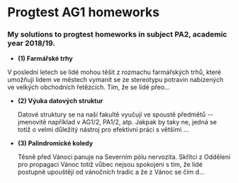 # Progtest AG1 homeworks

### My solutions to progtest homeworks in subject PA2, academic year 2018/19.

 - **(1) Farmářské trhy**

  V poslední letech se lidé mohou těšit z rozmachu farmářských trhů, které umožňují lidem ve městech vymanit se ze stereotypu potravin nabízených ve velkých obchodních řetězcích. Tím, že se lidé přeo...

 - **(2) Výuka datových struktur**

	Datové struktury se na naší fakultě vyučují ve spoustě předmětů -- jmenovitě například v AG1/2, PA1/2, atp. Jakpak by taky ne, jedná se totiž o velmi důležitý nástroj pro efektivní práci s většími ...

 - **(3) Palindromické koledy**

	Těsně před Vánoci panuje na Severním pólu nervozita. Skřítci z Oddělení pro propagaci Vánoc totiž vůbec nejsou spokojeni s tím, že lidé postupně upouštějí od vánočních tradic a že z Vánoc se čím d...